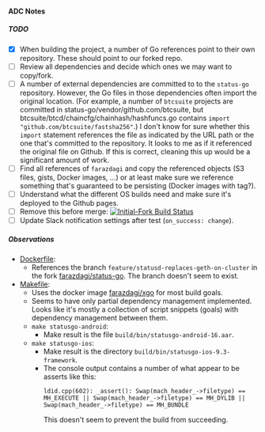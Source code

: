 #### ADC Notes

##### TODO

-   [x] When building the project, a number of Go references  point to their own repository.
        These should point to our forked repo.
-   [ ] Review all dependencies and decide which ones we may want to copy/fork.
-   [ ] A number of external dependencies are committed to to the `status-go` repository.
        However, the Go files in those dependencies often import the original location. (For
        example, a number of `btcsuite` projects are committed in
        status-go/vendor/github.com/btcsuite, but btcsuite/btcd/chaincfg/chainhash/hashfuncs.go
        contains `import "github.com/btcsuite/fastsha256"`.) I don't know for sure whether this
        `import` statement references the file as indicated by the URL path or the one that's
        committed to the repository. It looks to me as if it referenced the original file on
        Github. If this is correct, cleaning this up would be a significant amount of work.
-   [ ] Find all references of `farazdagi` and copy the referenced objects (S3 files, gists,
        Docker images, ...) or at least make sure we reference something that's guaranteed
        to be persisting (Docker images with tag?).
-   [ ] Understand what the different OS builds need and make sure it's deployed to the Github pages.
-   [ ] Remove this before merge: [![Initial-Fork Build Status](https://img.shields.io/travis/AlgebraixData/status-go/initial-fork.svg?label=build/initial-fork)](https://travis-ci.org/AlgebraixData/status-go/tree/initial-fork)
-   [ ] Update Slack notification settings after test (`on_success: change`).

##### Observations

*   [Dockerfile](Dockerfile): 
    *   References the branch `feature/statusd-replaces-geth-on-cluster` in the fork 
        [farazdagi/status-go](https://github.com/farazdagi/status-go). The branch doesn't seem to exist.
*   [Makefile](Makefile): 
    *   Uses the docker image [farazdagi/xgo](https://hub.docker.com/r/farazdagi/xgo/) for most build goals.
    *   Seems to have only partial dependency management implemented. Looks like it's mostly a collection of script
        snippets (goals) with dependency management between them.
    *   `make statusgo-android`:
        *   Make result is the file `build/bin/statusgo-android-16.aar`.
    *   `make statusgo-ios`:
        *   Make result is the directory `build/bin/statusgo-ios-9.3-framework`.
        *   The console output contains a number of what appear to be asserts like this:
            ```
            ldid.cpp(602): _assert(): Swap(mach_header_->filetype) == MH_EXECUTE || Swap(mach_header_->filetype) == MH_DYLIB || Swap(mach_header_->filetype) == MH_BUNDLE
            ```
            This doesn't seem to prevent the build from succeeding.

